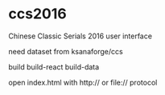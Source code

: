 # ccs2016
Chinese Classic Serials 2016 user interface

need dataset from ksanaforge/ccs

build
build-react
build-data

open index.html with http:// or file:// protocol